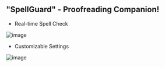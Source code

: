 ## "SpellGuard" - Proofreading Companion!

- Real-time Spell Check
  
![image](https://github.com/Aryan-Satija/spell-checker-extention/assets/124520942/1b354798-989c-4547-ab7c-edf941181fbe)

- Customizable Settings

![image](https://github.com/Aryan-Satija/spell-checker-extention/assets/124520942/718b9bfa-cd2c-4d7b-b935-98cee1222dfd)
